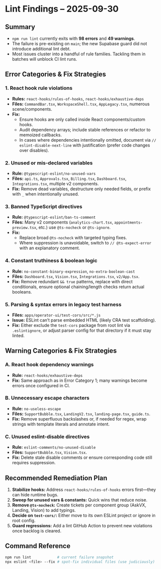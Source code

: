 # Lint Findings – 2025-09-30

## Summary
- `npm run lint` currently exits with **98 errors** and **49 warnings**.
- The failure is pre-existing on `main`; the new Supabase guard did not introduce additional lint debt.
- Most issues cluster into a handful of rule families. Tackling them in batches will unblock CI lint runs.

## Error Categories & Fix Strategies
### 1. React hook rule violations
- **Rules:** `react-hooks/rules-of-hooks`, `react-hooks/exhaustive-deps`
- **Files:** `CommandBar.tsx`, `WorkspaceShell.tsx`, `AppLegacy.tsx`, numerous scene/components.
- **Fix:**
  - Ensure hooks are only called inside React components/custom hooks.
  - Audit dependency arrays; include stable references or refactor to memoized callbacks.
  - In cases where dependencies intentionally omitted, document via `// eslint-disable-next-line` with justification (prefer code changes over disables).

### 2. Unused or mis-declared variables
- **Rule:** `@typescript-eslint/no-unused-vars`
- **Files:** `api.ts`, `Approvals.tsx`, `Billing.tsx`, `Dashboard.tsx`, `Integrations.tsx`, multiple v2 components.
- **Fix:** Remove dead variables, destructure only needed fields, or prefix with `_` when intentionally unused.

### 3. Banned TypeScript directives
- **Rule:** `@typescript-eslint/ban-ts-comment`
- **Files:** Many v2 components (`analytics-chart.tsx`, `appointments-preview.tsx`, etc.) use `@ts-nocheck` or `@ts-ignore`.
- **Fix:**
  - Replace broad `@ts-nocheck` with targeted typing fixes.
  - Where suppression is unavoidable, switch to `// @ts-expect-error` with an explanatory comment.

### 4. Constant truthiness & boolean logic
- **Rule:** `no-constant-binary-expression`, `no-extra-boolean-cast`
- **Files:** `Dashboard.tsx`, `Vision.tsx`, `Integrations.tsx`, `v2/App.tsx`.
- **Fix:** Remove redundant `&& true` patterns, replace with direct conditionals, ensure optional chaining/length checks return actual booleans.

### 5. Parsing & syntax errors in legacy test harness
- **Files:** `apps/operator-ui/test-cors/src/*.js`
- **Issue:** ESLint can’t parse embedded HTML (likely CRA test scaffolding).
- **Fix:** Either exclude the `test-cors` package from root lint via `.eslintignore`, or adjust parser config for that directory if it must stay linted.

## Warning Categories & Fix Strategies
### A. React hook dependency warnings
- **Rule:** `react-hooks/exhaustive-deps`
- **Fix:** Same approach as in Error Category 1; many warnings become errors once configured in CI.

### B. Unnecessary escape characters
- **Rule:** `no-useless-escape`
- **Files:** `SupportBubble.tsx`, `LandingV2.tsx`, `landing-page.tsx`, `guide.ts`.
- **Fix:** Remove superfluous backslashes or, if needed for regex, wrap strings with template literals and annotate intent.

### C. Unused eslint-disable directives
- **Rule:** `eslint-comments/no-unused-disable`
- **Files:** `SupportBubble.tsx`, `Vision.tsx`.
- **Fix:** Delete stale disable comments or ensure corresponding code still requires suppression.

## Recommended Remediation Plan
1. **Stabilize hooks:** Address `react-hooks/rules-of-hooks` errors first—they can hide runtime bugs.
2. **Sweep for unused vars & constants:** Quick wins that reduce noise.
3. **Remove `@ts-nocheck`:** Create tickets per component group (AskVX, Landing, Vision) to add typings.
4. **Decide on `test-cors/`:** Either move to its own ESLint project or ignore in root config.
5. **Guard regressions:** Add a lint GitHub Action to prevent new violations once backlog is cleared.

## Command Reference
```bash
npm run lint            # current failure snapshot
npx eslint <file> --fix # spot-fix individual files (use judiciously)
```
